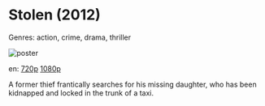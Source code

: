 # Stolen (2012)

Genres: action, crime, drama, thriller

![poster](http://image.tmdb.org/t/p/w500/pkJyIiDg8s9zEbmOvm628rRGzC6.jpg)

en:
  [720p](magnet:?xt=urn:btih:61CC8B7F8443D8A6DE951D93D3C257BA8BF30697&tr=udp://glotorrents.pw:6969/announce&tr=udp://tracker.opentrackr.org:1337/announce&tr=udp://torrent.gresille.org:80/announce&tr=udp://tracker.openbittorrent.com:80&tr=udp://tracker.coppersurfer.tk:6969&tr=udp://tracker.leechers-paradise.org:6969&tr=udp://p4p.arenabg.ch:1337&tr=udp://tracker.internetwarriors.net:1337)
  [1080p](magnet:?xt=urn:btih:D3A49CA22D367D938C24A371738C497B7E14FF91&tr=udp://glotorrents.pw:6969/announce&tr=udp://tracker.opentrackr.org:1337/announce&tr=udp://torrent.gresille.org:80/announce&tr=udp://tracker.openbittorrent.com:80&tr=udp://tracker.coppersurfer.tk:6969&tr=udp://tracker.leechers-paradise.org:6969&tr=udp://p4p.arenabg.ch:1337&tr=udp://tracker.internetwarriors.net:1337)
  


A former thief frantically searches for his missing daughter, who has been kidnapped and locked in the trunk of a taxi.